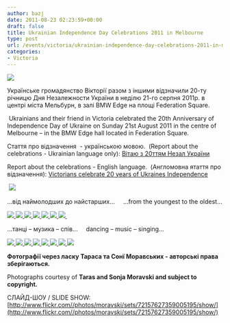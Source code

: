 ```yaml
---
author: bazj
date: 2011-08-23 02:23:59+00:00
draft: false
title: Ukrainian Independence Day Celebrations 2011 in Melbourne
type: post
url: /events/victoria/ukrainian-independence-day-celebrations-2011-in-melbourne/
categories:
- Victoria
---
```


[](http://www.ozeukes.com/wp-content/uploads/2011/08/6064852527_55540877e9_b.jpg)[![](http://www.ozeukes.com/wp-content/uploads/2011/08/6065033502_fce5329fda_thumb.jpg)
](http://www.ozeukes.com/wp-content/uploads/2011/08/6065033502_fce5329fda_thumb.jpg)

Українське громадянство Вікторії разом з іншими відзначили 20-ту річницю Дня Незалежности України в неділю 21-го серпня 2011р. в центрі міста Мельбурн, в залі BMW Edge на площі Federation Square.

 Ukrainians and their friend in Victoria celebrated the 20th Anniversary of Independence Day of Ukraine on Sunday 21st August 2011 in the centre of Melbourne – in the BMW Edge hall located in Federation Square.

Стаття про відзначення  - українською мовою.  (Report about the celebrations - Ukrainian language only): [Вітаю з 20ттям Незал України](http://www.ozeukes.com/wp-content/uploads/2011/08/Вітаю-з-20ттям-Незал-України1.pdf)

Report about the celebrations - English language.  (Англомовна ятаття про відзначення): [Victorians celebrate 20 years of Ukraines Independence](http://www.ozeukes.com/wp-content/uploads/2011/08/Victorians-celebrate-20-years-of-Ukraines-Independence.pdf)

 [![](http://www.ozeukes.com/wp-content/uploads/2011/08/6064584305_c8a1e94bcf_b.jpg)
](http://www.ozeukes.com/wp-content/uploads/2011/08/6064584305_c8a1e94bcf_b.jpg)

...від наймолодших до найстарших...     ...from the youngest to the oldest…

[![](http://www.ozeukes.com/wp-content/uploads/2011/08/6065323982_cec806848f_b.jpg)
](http://www.ozeukes.com/wp-content/uploads/2011/08/6065323982_cec806848f_b.jpg)[![](http://www.ozeukes.com/wp-content/uploads/2011/08/6065352818_171d253c01_b.jpg)
](http://www.ozeukes.com/wp-content/uploads/2011/08/6065352818_171d253c01_b.jpg)[![](http://www.ozeukes.com/wp-content/uploads/2011/08/6064515323_d38a9e5ede_b.jpg)
](http://www.ozeukes.com/wp-content/uploads/2011/08/6064515323_d38a9e5ede_b.jpg)[![](http://www.ozeukes.com/wp-content/uploads/2011/08/6064533817_ee7735696c_b.jpg)
](http://www.ozeukes.com/wp-content/uploads/2011/08/6064533817_ee7735696c_b.jpg)[![](http://www.ozeukes.com/wp-content/uploads/2011/08/6065097098_c811232489_b.jpg)
](http://www.ozeukes.com/wp-content/uploads/2011/08/6065097098_c811232489_b.jpg)[![](http://www.ozeukes.com/wp-content/uploads/2011/08/6064503247_bb7259e59f_b.jpg)
](http://www.ozeukes.com/wp-content/uploads/2011/08/6064503247_bb7259e59f_b.jpg)[![](http://www.ozeukes.com/wp-content/uploads/2011/08/6065015600_705a933bb5_b.jpg)
](http://www.ozeukes.com/wp-content/uploads/2011/08/6065015600_705a933bb5_b.jpg) 

...танці – музика – спів...     dancing – music – singing…

[![](http://www.ozeukes.com/wp-content/uploads/2011/08/6064730063_736e793408_b.jpg)
](http://www.ozeukes.com/wp-content/uploads/2011/08/6064730063_736e793408_b.jpg)[![](http://www.ozeukes.com/wp-content/uploads/2011/08/6064852527_55540877e9_b1.jpg)
](http://www.ozeukes.com/wp-content/uploads/2011/08/6064852527_55540877e9_b1.jpg)[![](http://www.ozeukes.com/wp-content/uploads/2011/08/6064756107_e880a42b1d_b.jpg)
](http://www.ozeukes.com/wp-content/uploads/2011/08/6064756107_e880a42b1d_b.jpg)[![](http://www.ozeukes.com/wp-content/uploads/2011/08/6064854681_f7a910cb3c_b1.jpg)
](http://www.ozeukes.com/wp-content/uploads/2011/08/6064854681_f7a910cb3c_b1.jpg)[![](http://www.ozeukes.com/wp-content/uploads/2011/08/6065167260_357f2994e1_b.jpg)
](http://www.ozeukes.com/wp-content/uploads/2011/08/6065167260_357f2994e1_b.jpg)[![](http://www.ozeukes.com/wp-content/uploads/2011/08/6065225876_7f94c9a06e_b.jpg)
](http://www.ozeukes.com/wp-content/uploads/2011/08/6065225876_7f94c9a06e_b.jpg)[![](http://www.ozeukes.com/wp-content/uploads/2011/08/6065395872_c181b40e34_b.jpg)
](http://www.ozeukes.com/wp-content/uploads/2011/08/6065395872_c181b40e34_b.jpg)[![](http://www.ozeukes.com/wp-content/uploads/2011/08/6064843873_6ef1bfb12b_b.jpg)
](http://www.ozeukes.com/wp-content/uploads/2011/08/6064843873_6ef1bfb12b_b.jpg)[](http://www.ozeukes.com/wp-content/uploads/2011/08/6064854681_f7a910cb3c_b.jpg)

**Фотографії через ласку Тараса та Сонї Моравських - авторські права зберігаються.**

Photographs courtesy of **Taras and Sonja Moravski and subject to copyright.**

СЛАЙД-ШОУ / SLIDE SHOW: [http://www.flickr.com//photos/moravski/sets/72157627359005195/show/](http://www.flickr.com//photos/moravski/sets/72157627359005195/show/)

 
